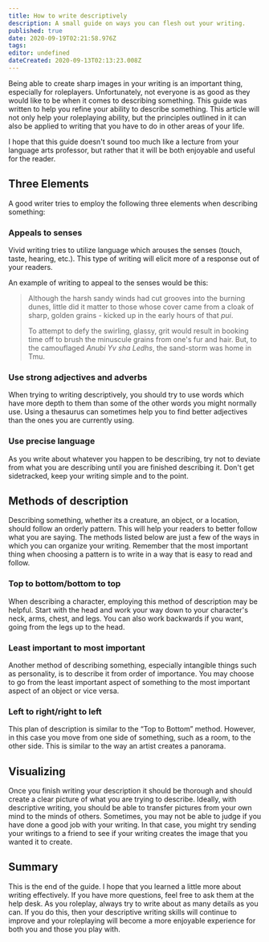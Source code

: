 ```yaml
---
title: How to write descriptively
description: A small guide on ways you can flesh out your writing.
published: true
date: 2020-09-19T02:21:58.976Z
tags: 
editor: undefined
dateCreated: 2020-09-13T02:13:23.008Z
---
```


Being able to create sharp images in your writing is an important thing, especially for roleplayers. Unfortunately, not everyone is as good as they would like to be when it comes to describing something. This guide was written to help you refine your ability to describe something. This article will not only help your roleplaying ability, but the principles outlined in it can also be applied to writing that you have to do in other areas of your life.

I hope that this guide doesn't sound too much like a lecture from your language arts professor, but rather that it will be both enjoyable and useful for the reader. 

## Three Elements

A good writer tries to employ the following three elements when describing something:

### Appeals to senses

Vivid writing tries to utilize language which arouses the senses (touch, taste, hearing, etc.). This type of writing will elicit more of a response out of your readers.

An example of writing to appeal to the senses would be this:

> Although the harsh sandy winds had cut grooves into the burning dunes, little did it matter to those whose cover came from a cloak of sharp, golden grains - kicked up in the early hours of that *pui*.
>
> To attempt to defy the swirling, glassy, grit would result in booking time off to brush the minuscule grains from one's fur and hair. But, to the camouflaged *Anubi Yv sha Ledhs*, the sand-storm was home in Tmu.

### Use strong adjectives and adverbs

When trying to writing descriptively, you should try to use words which have more depth to them than some of the other words you might normally use. Using a thesaurus can sometimes help you to find better adjectives than the ones you are currently using. 

### Use precise language

As you write about whatever you happen to be describing, try not to deviate from what you are describing until you are finished describing it. Don't get sidetracked, keep your writing simple and to the point. 

## Methods of description

Describing something, whether its a creature, an object, or a location, should follow an orderly pattern. This will help your readers to better follow what you are saying. The methods listed below are just a few of the ways in which you can organize your writing. Remember that the most important thing when choosing a pattern is to write in a way that is easy to read and follow.

### Top to bottom/bottom to top

When describing a character, employing this method of description may be helpful. Start with the head and work your way down to your character's neck, arms, chest, and legs. You can also work backwards if you want, going from the legs up to the head.

### Least important to most important

Another method of describing something, especially intangible things such as personality, is to describe it from order of importance. You may choose to go from the least important aspect of something to the most important aspect of an object or vice versa.

### Left to right/right to left

This plan of description is similar to the “Top to Bottom” method. However, in this case you move from one side of something, such as a room, to the other side. This is similar to the way an artist creates a panorama.

## Visualizing
Once you finish writing your description it should be thorough and should create a clear picture of what you are trying to describe. Ideally, with descriptive writing, you should be able to transfer pictures from your own mind to the minds of others. Sometimes, you may not be able to judge if you have done a good job with your writing. In that case, you might try sending your writings to a friend to see if your writing creates the image that you wanted it to create. 

## Summary

This is the end of the guide. I hope that you learned a little more about writing effectively. If you have more questions, feel free to ask them at the help desk. As you roleplay, always try to write about as many details as you can. If you do this, then your descriptive writing skills will continue to improve and your roleplaying will become a more enjoyable experience for both you and those you play with.